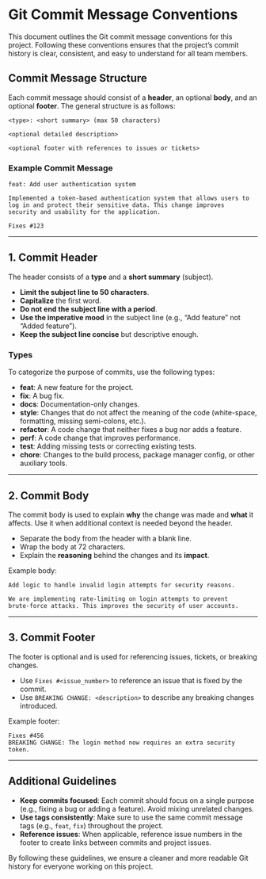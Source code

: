 # Git Commit Message Conventions

This document outlines the Git commit message conventions for this project. Following these conventions ensures that the project’s commit history is clear, consistent, and easy to understand for all team members.

## Commit Message Structure

Each commit message should consist of a **header**, an optional **body**, and an optional **footer**. The general structure is as follows:

```
<type>: <short summary> (max 50 characters)

<optional detailed description>

<optional footer with references to issues or tickets>
```

### Example Commit Message

```
feat: Add user authentication system

Implemented a token-based authentication system that allows users to
log in and protect their sensitive data. This change improves
security and usability for the application.

Fixes #123
```

---

## 1. **Commit Header**

The header consists of a **type** and a **short summary** (subject).

-   **Limit the subject line to 50 characters**.
-   **Capitalize** the first word.
-   **Do not end the subject line with a period**.
-   **Use the imperative mood** in the subject line (e.g., “Add feature” not “Added feature”).
-   **Keep the subject line concise** but descriptive enough.

### Types

To categorize the purpose of commits, use the following types:

-   **feat**: A new feature for the project.
-   **fix**: A bug fix.
-   **docs**: Documentation-only changes.
-   **style**: Changes that do not affect the meaning of the code (white-space, formatting, missing semi-colons, etc.).
-   **refactor**: A code change that neither fixes a bug nor adds a feature.
-   **perf**: A code change that improves performance.
-   **test**: Adding missing tests or correcting existing tests.
-   **chore**: Changes to the build process, package manager config, or other auxiliary tools.

---

## 2. **Commit Body**

The commit body is used to explain **why** the change was made and **what** it affects. Use it when additional context is needed beyond the header.

-   Separate the body from the header with a blank line.
-   Wrap the body at 72 characters.
-   Explain the **reasoning** behind the changes and its **impact**.

Example body:

```
Add logic to handle invalid login attempts for security reasons.

We are implementing rate-limiting on login attempts to prevent
brute-force attacks. This improves the security of user accounts.
```

---

## 3. **Commit Footer**

The footer is optional and is used for referencing issues, tickets, or breaking changes.

-   Use `Fixes #<issue_number>` to reference an issue that is fixed by the commit.
-   Use `BREAKING CHANGE: <description>` to describe any breaking changes introduced.

Example footer:

```
Fixes #456
BREAKING CHANGE: The login method now requires an extra security token.
```

---

## Additional Guidelines

-   **Keep commits focused**: Each commit should focus on a single purpose (e.g., fixing a bug or adding a feature). Avoid mixing unrelated changes.
-   **Use tags consistently**: Make sure to use the same commit message tags (e.g., `feat`, `fix`) throughout the project.
-   **Reference issues**: When applicable, reference issue numbers in the footer to create links between commits and project issues.

By following these guidelines, we ensure a cleaner and more readable Git history for everyone working on this project.
